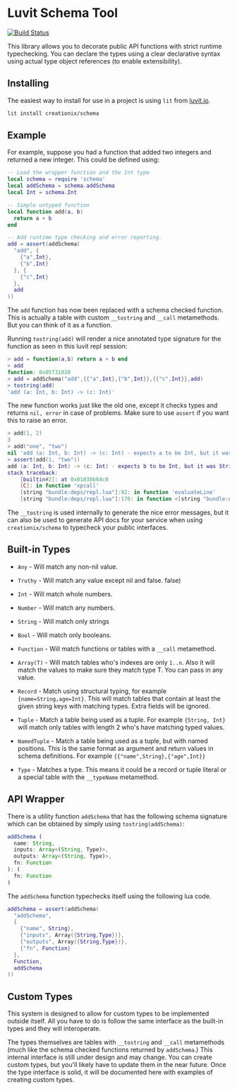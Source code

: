 # Luvit Schema Tool

[![Build Status](https://travis-ci.org/super-agent/schema.svg?branch=master)](https://travis-ci.org/super-agent/schema)

This library allows you to decorate public API functions with strict runtime
typechecking.  You can declare the types using a clear declarative syntax
using actual type object references (to enable extensibility).

## Installing

The easiest way to install for use in a project is using `lit` from
 [luvit.io](https://luvit.io/).

```sh
lit install creationix/schema
```

## Example

For example, suppose you had a function that added two integers and returned a
new integer.  This could be defined using:

```lua
-- Load the wrapper function and the Int type
local schema = require 'schema'
local addSchema = schema.addSchema
local Int = schema.Int

-- Simple untyped function
local function add(a, b)
  return a + b
end

-- Add runtime type checking and error reporting.
add = assert(addSchema(
  "add", {
    {"a",Int},
    {"b",Int}
  }, {
    {"c",Int}
  },
  add
))
```

The `add` function has now been replaced with a schema checked function.  This
is actually a table with custom `__tostring` and `__call` metamethods.  But you
can think of it as a function.

Running `tostring(add)` will render a nice annotated type signature for the
function as seen in this luvit repl session:

```lua
> add = function(a,b) return a + b end
> add
function: 0x05f31020
> add = addSchema("add",{{"a",Int},{"b",Int}},{{"c",Int}},add)
> tostring(add)
'add (a: Int, b: Int) -> (c: Int)'
```

The new function works just like the old one, except it checks types and returns
`nil, error` in case of problems.  Make sure to use `assert` if you want this
to raise an error.

```lua
> add(1, 2)
3
> add("one", "two")
nil	'add (a: Int, b: Int) -> (c: Int) - expects a to be Int, but it was String.'
> assert(add(1, "two"))
add (a: Int, b: Int) -> (c: Int) - expects b to be Int, but it was String.
stack traceback:
	[builtin#2]: at 0x01030b64c0
	[C]: in function 'xpcall'
	[string "bundle:deps/repl.lua"]:92: in function 'evaluateLine'
	[string "bundle:deps/repl.lua"]:176: in function <[string "bundle:deps/repl.lua"]:174>
```

The `__tostring` is used internally to generate the nice error messages, but it
can also be used to generate API docs for your service when using
`creationix/schema` to typecheck your public interfaces.

## Built-in Types

- `Any` - Will match any non-nil value.

- `Truthy` - Will match any value except nil and false. false)

- `Int` - Will match whole numbers.

- `Number` - Will match any numbers.

- `String` - Will match only strings

- `Bool` - Will match only booleans.

- `Function` - Will match functions or tables with a `__call` metamethod.

- `Array(T)` - Will match tables who's indexes are only `1..n`.  Also it will
  match the values to make sure they match type T.  You can pass in any value.

- `Record` - Match using structural typing, for example `{name=String,age=Int}`.
  This will match tables that contain at least the given string keys with
  matching types.  Extra fields will be ignored.

- `Tuple` - Match a table being used as a tuple.  For example `{String, Int}`
  will match only tables with length 2 who's have matching typed values.

- `NamedTuple` - Match a table being used as a tuple, but with named positions.
  This is the same format as argument and return values in schema definitions.
  For example `{{"name",String},{"age",Int}}`

- `Type` - Matches a type.  This means it could be a record or tuple literal or
  a special table with the `__typeName` metamethod.

## API Wrapper

There is a utility function `addSchema` that has the following schema signature which can be obtained by simply using `tostring(addSchema)`:

```ts
addSchema (
  name: String,
  inputs: Array<(String, Type)>,
  outputs: Array<(String, Type)>,
  fn: Function
): (
  fn: Function
)
```

The `addSchema` function typechecks itself using the following lua code.

```lua
addSchema = assert(addSchema(
  "addSchema",
  {
    {"name", String},
    {"inputs", Array({String,Type})},
    {"outputs", Array({String,Type})},
    {"fn", Function}
  },
  Function,
  addSchema
))
```

## Custom Types

This system is designed to allow for custom types to be implemented outside
itself.  All you have to do is follow the same interface as the built-in types
and they will interoperate.

The types themselves are tables with `__tostring` and `__call` metamethods (much
like the schema checked functions returned by `addSchema`.)  This internal
interface is still under design and may change.  You can create custom types,
but you'll likely have to update them in the near future.  Once the type
interface is solid, it will be documented here with examples of creating custom
types.

